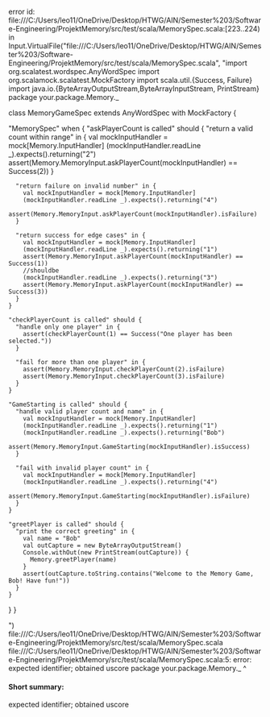 error id: file:///C:/Users/leo11/OneDrive/Desktop/HTWG/AIN/Semester%203/Software-Engineering/ProjektMemory/src/test/scala/MemorySpec.scala:[223..224) in Input.VirtualFile("file:///C:/Users/leo11/OneDrive/Desktop/HTWG/AIN/Semester%203/Software-Engineering/ProjektMemory/src/test/scala/MemorySpec.scala", "import org.scalatest.wordspec.AnyWordSpec
import org.scalamock.scalatest.MockFactory
import scala.util.{Success, Failure}
import java.io.{ByteArrayOutputStream,ByteArrayInputStream, PrintStream}
package your.package.Memory._

class MemoryGameSpec extends AnyWordSpec with MockFactory {

  "MemorySpec" when {
    "askPlayerCount is called" should {
      "return a valid count within range" in {
        val mockInputHandler = mock[Memory.InputHandler]
        (mockInputHandler.readLine _).expects().returning("2")
        assert(Memory.MemoryInput.askPlayerCount(mockInputHandler) == Success(2))
      }

      "return failure on invalid number" in {
        val mockInputHandler = mock[Memory.InputHandler]
        (mockInputHandler.readLine _).expects().returning("4")
        assert(Memory.MemoryInput.askPlayerCount(mockInputHandler).isFailure)
      }

      "return success for edge cases" in {
        val mockInputHandler = mock[Memory.InputHandler]
        (mockInputHandler.readLine _).expects().returning("1")
        assert(Memory.MemoryInput.askPlayerCount(mockInputHandler) == Success(1))
        //shouldbe
        (mockInputHandler.readLine _).expects().returning("3")
        assert(Memory.MemoryInput.askPlayerCount(mockInputHandler) == Success(3))
      }
    }

    "checkPlayerCount is called" should {
      "handle only one player" in {
        assert(checkPlayerCount(1) == Success("One player has been selected."))
      }
      
      "fail for more than one player" in {
        assert(Memory.MemoryInput.checkPlayerCount(2).isFailure)
        assert(Memory.MemoryInput.checkPlayerCount(3).isFailure)
      }
    }

    "GameStarting is called" should {
      "handle valid player count and name" in {
        val mockInputHandler = mock[Memory.InputHandler]
        (mockInputHandler.readLine _).expects().returning("1")
        (mockInputHandler.readLine _).expects().returning("Bob")
        assert(Memory.MemoryInput.GameStarting(mockInputHandler).isSuccess)
      }

      "fail with invalid player count" in {
        val mockInputHandler = mock[Memory.InputHandler]
        (mockInputHandler.readLine _).expects().returning("4")
        assert(Memory.MemoryInput.GameStarting(mockInputHandler).isFailure)
      }
    }

    "greetPlayer is called" should {
      "print the correct greeting" in {
        val name = "Bob"
        val outCapture = new ByteArrayOutputStream()
        Console.withOut(new PrintStream(outCapture)) {
          Memory.greetPlayer(name)
        }
        assert(outCapture.toString.contains("Welcome to the Memory Game, Bob! Have fun!"))
      }
    }
  }
}

")
file:///C:/Users/leo11/OneDrive/Desktop/HTWG/AIN/Semester%203/Software-Engineering/ProjektMemory/src/test/scala/MemorySpec.scala
file:///C:/Users/leo11/OneDrive/Desktop/HTWG/AIN/Semester%203/Software-Engineering/ProjektMemory/src/test/scala/MemorySpec.scala:5: error: expected identifier; obtained uscore
package your.package.Memory._
                            ^
#### Short summary: 

expected identifier; obtained uscore